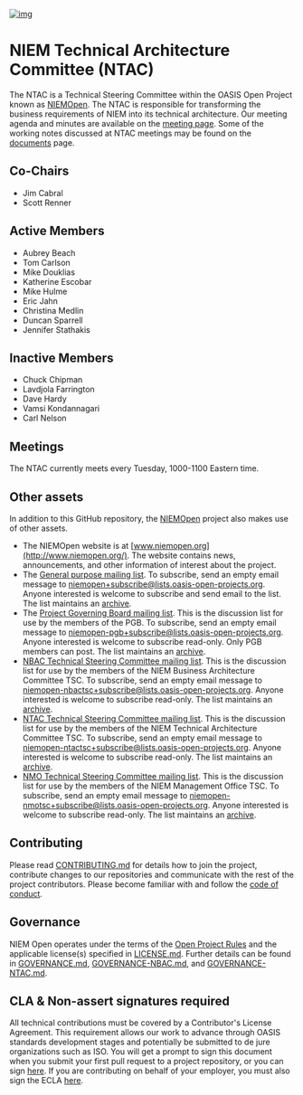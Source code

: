 [![img](https://github.com/niemopen/oasis-open-project/raw/main/artwork/NIEM-NO-Logo-v5.png)](https://github.com/niemopen/oasis-open-project/blob/main/artwork/NIEM-NO-Logo-v5.png)

# NIEM Technical Architecture Committee (NTAC)

The NTAC is a Technical Steering Committee within the OASIS Open Project known as [NIEMOpen](https://github.com/niemopen/oasis-open-project).  The NTAC is responsible for transforming the business requirements of NIEM into its technical architecture.  Our meeting agenda and minutes are available on the [meeting page](meetings/README.md).  Some of the working notes discussed at NTAC meetings may be found on the [documents](documents/README.md) page.

## Co-Chairs

* Jim Cabral
* Scott Renner

## Active Members

  - Aubrey Beach
  - Tom Carlson
  - Mike Douklias
  - Katherine Escobar
  - Mike Hulme
  - Eric Jahn
  - Christina Medlin
  - Duncan Sparrell
  - Jennifer Stathakis

## Inactive Members

  - Chuck Chipman
  - Lavdjola Farrington
  - Dave Hardy
  - Vamsi Kondannagari
  - Carl Nelson

## Meetings

The NTAC currently meets every Tuesday, 1000-1100 Eastern time.  

## Other assets

In addition to this GitHub repository, the [NIEMOpen](https://github.com/niemopen/oasis-open-project) project also makes use of other assets.

- The NIEMOpen website is at [www.niemopen.org](http://www.niemopen.org/). The website contains news, announcements, and other information of interest about the project.
- The [General purpose mailing list](https://lists.oasis-open-projects.org/g/niemopen). To subscribe, send an empty email message to [niemopen+subscribe@lists.oasis-open-projects.org](mailto:niemopen+subscribe@lists.oasis-open-projects.org). Anyone interested is welcome to subscribe and send email to the list. The list maintains an [archive](https://lists.oasis-open-projects.org/g/niemopen/messages).
- The [Project Governing Board mailing list](https://lists.oasis-open-projects.org/g/niemopen-pgb). This is the discussion list for use by the members of the PGB. To subscribe, send an empty email message to [niemopen-pgb+subscribe@lists.oasis-open-projects.org](mailto:niemopen-pgb+subscribe@lists.oasis-open-projects.org). Anyone interested is welcome to subscribe read-only. Only PGB members can post. The list maintains an [archive](https://lists.oasis-open-projects.org/g/niemopen-pgb/messages).
- [NBAC Technical Steering Committee mailing list](https://lists.oasis-open-projects.org/g/niemopen-nbactsc). This is the discussion list for use by the members of the NIEM Business Architecture Committee TSC. To subscribe, send an empty email message to [niemopen-nbactsc+subscribe@lists.oasis-open-projects.org](mailto:niemopen-nbactsc+subscribe@lists.oasis-open-projects.org). Anyone interested is welcome to subscribe read-only. The list maintains an [archive](https://lists.oasis-open-projects.org/g/niemopen-nbactsc/messages).
- [NTAC Technical Steering Committee mailing list](https://lists.oasis-open-projects.org/g/niemopen-ntactsc). This is the discussion list for use by the members of the NIEM Technical Architecture Committee TSC. To subscribe, send an empty email message to [niemopen-ntactsc+subscribe@lists.oasis-open-projects.org](mailto:niemopen-ntactsc+subscribe@lists.oasis-open-projects.org). Anyone interested is welcome to subscribe read-only. The list maintains an [archive](https://lists.oasis-open-projects.org/g/niemopen-ntactsc/messages).
- [NMO Technical Steering Committee mailing list](https://lists.oasis-open-projects.org/g/niemopen-nmotsc). This is the discussion list for use by the members of the NIEM Management Office TSC. To subscribe, send an empty email message to [niemopen-nmotsc+subscribe@lists.oasis-open-projects.org](mailto:niemopen-nmotsc+subscribe@lists.oasis-open-projects.org). Anyone interested is welcome to subscribe read-only. The list maintains an [archive](https://lists.oasis-open-projects.org/g/niemopen-nmotsc/messages).

## Contributing

Please read [CONTRIBUTING.md](https://github.com/niemopen/ntac-admin/blob/main/CONTRIBUTING.md) for details how to join the project, contribute changes to our repositories and communicate with the rest of the project contributors. Please become familiar with and follow the [code of conduct](https://www.oasis-open.org/policies-guidelines/oasis-participants-code-of-conduct/).

## Governance

NIEM Open operates under the terms of the [Open Project Rules](https://www.oasis-open.org/policies-guidelines/open-projects-process) and the applicable license(s) specified in [LICENSE.md](https://github.com/niemopen/ntac-admin/blob/main/LICENSE.md). Further details can be found in [GOVERNANCE.md](https://github.com/niemopen/ntac-admin/blob/main/GOVERNANCE.md), [GOVERNANCE-NBAC.md](https://github.com/niemopen/ntac-admin/blob/main/GOVERNANCE-NBAC.md), and [GOVERNANCE-NTAC.md](https://github.com/niemopen/ntac-admin/blob/main/GOVERNANCE-NTAC.md).

## CLA & Non-assert signatures required

All technical contributions must be covered by a Contributor's License Agreement. This requirement allows our work to advance through OASIS standards development stages and potentially be submitted to de jure organizations such as ISO. You will get a prompt to sign this document when you submit your first pull request to a project repository, or you can sign [here](https://www.oasis-open.org/open-projects/cla/oasis-open-projects-individual-contributor-license-agreement-i-cla/). If you are contributing on behalf of your employer, you must also sign the ECLA [here](https://www.oasis-open.org/open-projects/cla/entity-cla-20210630/).
